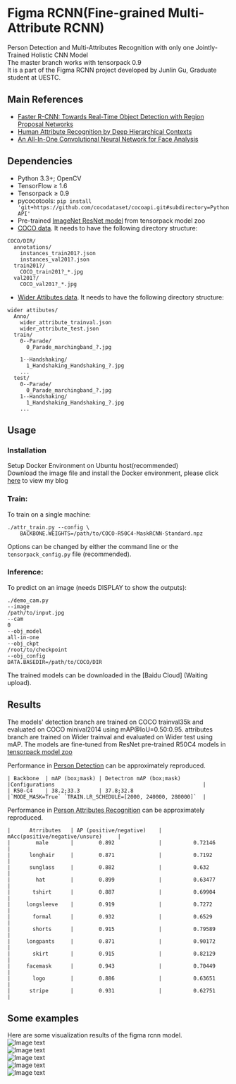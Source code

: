 # Figma RCNN(Fine-grained Multi-Attribute RCNN)
Person Detection and Multi-Attributes Recognition with only one Jointly-Trained Holistic CNN Model<br/>
The master branch works with tensorpack 0.9 <br/>
It is a part of the Figma RCNN project developed by Junlin Gu, Graduate student at UESTC.

## Main References
+ [Faster R-CNN: Towards Real-Time Object Detection with Region Proposal Networks](https://arxiv.org/abs/1506.01497)
+ [Human Attribute Recognition by Deep Hierarchical Contexts](http://mmlab.ie.cuhk.edu.hk/projects/WIDERAttribute.html)
+ [An All-In-One Convolutional Neural Network for Face Analysis](https://www.researchgate.net/publication/309663347_An_All-In-One_Convolutional_Neural_Network_for_Face_Analysis)

## Dependencies
+ Python 3.3+; OpenCV
+ TensorFlow ≥ 1.6
+ Tensorpack ≥ 0.9
+ pycocotools: `pip install 'git+https://github.com/cocodataset/cocoapi.git#subdirectory=PythonAPI'`
+ Pre-trained [ImageNet ResNet model](http://models.tensorpack.com/FasterRCNN/)
  from tensorpack model zoo
+ [COCO data](http://cocodataset.org/#download). It needs to have the following directory structure:
```
COCO/DIR/
  annotations/
    instances_train201?.json
    instances_val201?.json
  train201?/
    COCO_train201?_*.jpg
  val201?/
    COCO_val201?_*.jpg
```
+ [Wider Attibutes data](https://drive.google.com/open?id=0B-PXtfvNMLanWEVCaHZnR0RHSlE). It needs to have the following directory structure:
```
wider attibutes/
  Anno/
    wider_attribute_trainval.json
    wider_attribute_test.json
  train/
    0--Parade/
      0_Parade_marchingband_?.jpg

    1--Handshaking/
      1_Handshaking_Handshaking_?.jpg
    ...
  test/
    0--Parade/
      0_Parade_marchingband_?.jpg
    1--Handshaking/
      1_Handshaking_Handshaking_?.jpg
    ...
```

## Usage
### Installation

Setup Docker Environment on Ubuntu host(recommended)<br/>
Download the image file and install the Docker environment, please click [here](https://blog.csdn.net/weixin_38502181/article/details/84632610) to view my blog

### Train:

To train on a single machine:
```
./attr_train.py --config \
    BACKBONE.WEIGHTS=/path/to/COCO-R50C4-MaskRCNN-Standard.npz
```

Options can be changed by either the command line or the `tensorpack_config.py` file (recommended).

### Inference:

To predict on an image (needs DISPLAY to show the outputs):
```
./demo_cam.py 
--image
/path/to/input.jpg
--cam
0
--obj_model
all-in-one
--obj_ckpt
/root/to/checkpoint
--obj_config
DATA.BASEDIR=/path/to/COCO/DIR
```

The trained models can be downloaded in the [Baidu Cloud] (Waiting upload).

## Results

The models' detection branch are trained on COCO trainval35k and evaluated on COCO minival2014 using mAP@IoU=0.50:0.95. attributes branch are trained on Wider trainval and evaluated on Wider test using mAP.
The models are fine-tuned from ResNet pre-trained R50C4 models in
[tensorpack model zoo](http://models.tensorpack.com/FasterRCNN/)

Performance in [Person Detection](https://github.com/facebookresearch/Detectron/) can
be approximately reproduced.

    | Backbone  | mAP (box;mask) | Detectron mAP (box;mask) |Configurations                                               |
    | R50-C4    | 38.2;33.3      | 37.8;32.8                |`MODE_MASK=True` `TRAIN.LR_SCHEDULE=[2000, 240000, 280000]`  |

Performance in [Person Attributes Recognition](http://mmlab.ie.cuhk.edu.hk/projects/WIDERAttribute.html) can
be approximately reproduced.
   
    |      Atrributes   | AP (positive/negative)    |    mAcc(positive/negative/unsure)     | 
    |        male       |        0.892              |          0.72146                      |
    |      longhair     |        0.871              |          0.7192                       |
    |      sunglass     |        0.882              |          0.632                        |
    |        hat        |        0.899              |          0.63477                      |
    |       tshirt      |        0.887              |          0.69904                      |
    |     longsleeve    |        0.919              |          0.7272                       |
    |       formal      |        0.932              |          0.6529                       |
    |       shorts      |        0.915              |          0.79589                      |
    |     longpants     |        0.871              |          0.90172                      |
    |       skirt       |        0.915              |          0.82129                      |
    |     facemask      |        0.943              |          0.70449                      |
    |       logo        |        0.886              |          0.63651                      |
    |      stripe       |        0.931              |          0.62751                      |
 
## Some examples

Here are some visualization results of the figma rcnn model.<br/>
![Image text](https://github.com/itmessager/Figma_RCNN/blob/master/demo/1.png)<br/>
![Image text](https://github.com/itmessager/Figma_RCNN/blob/master/demo/2.png)<br/>
![Image text](https://github.com/itmessager/Figma_RCNN/blob/master/demo/3.png)<br/>
![Image text](https://github.com/itmessager/Figma_RCNN/blob/master/demo/4.png)<br/>
![Image text](https://github.com/itmessager/Figma_RCNN/blob/master/demo/5.png)
